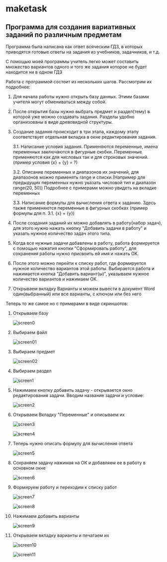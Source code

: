 # maketask

## Программа для создания вариативных заданий по различным предметам

Программа была написана как ответ всяческим ГДЗ, в которых приводятся готовые ответы на задания из учебников, задачников, и т.д.

С помощью моей программы учитель легко может составить множество вариантов одного и того же задания которое не будет находится ни в одном ГДЗ

Работа с программой состоит из нескольких шагов. Рассмотрим их подробнее:

1. Для начала работы нужно открыть базу данных. Этими базами учителя могут обмениваться между собой.

2. После открытия базы нужно выбрать предмет и раздел(тему) в которой уже можно создавать задания. Разделы удобно организованы в виде древовидной структуры.

3. Создание задания происходит в три этапа, каждому этапу соответствует отдельная вкладка в окне редактирования задания. 

   3.1.  Написание условия задания. Применяются переменные, имена переменных заключаются в фигурные скобки. Переменные применяются как для числовых так и для строковых значений.(пример условия {x} + {y} = ?)

   3.2. Описание переменных и диапазонов их значений, для диапазонов можно применять range и списки.(Например для предыдущих переменных нужно указать числовой тип и диапазон range(20, 50)) Подробнее с примерами можно увидеть на вкладке переменных

   3.3. Написание формулы для вычисления ответа к заданию. Здесь также применяются переменные в фигурных скобках (пример формулы для п. 3.1. {x} + {y})

4. После создания заданий их можно добавлять в работу(набор задач), для этого нужно нажать кнопку "Добавить задачи в работу" и указать нужное количество задач этого типа.

5. Когда все нужные задачи добавлены в работу, работа формируется с помощью нажатия кнопки "Сформировать работу", для сохранения работы нужно присвоить ей имя и нажать OK.

6. После этого можно перейти к списку работ, где формируется нужное количество вариантов этой работы. Выбирается работа и нажимается кнопка "Добавить вариант(ы)", указываем нужное количество вариантов и нажимаем ОК.

7. Открываем вкладку Варианты и можем вывести в документ Word один(выбранный) или все варианты, с ключом или без него

Теперь то же самое но с примерами в виде скриншотов:

1. Открываем базу

   ![screen0](pictures/screen0.png)

2. Выбираем файл

   ![screen01](pictures/screen01.png)

3. Выбираем предмет

   ![screen02](pictures/screen02.png)

4. Выбираем раздел

   ![screen1](.\pictures\screen1.png)

5. Нажимаем кнопку добавить задачу - открывается окно редактирования задачи. Вводим название задачи и условие:

   ![screen2](.\pictures\screen2.png)

6. Открываем Вкладку "Переменные" и описываем их

   ![screen3](.\pictures\screen3.png)

   ![screen4](.\pictures\screen4.png)

7. Теперь нужно описать формулу для вычисления ответа

   ![screen5](.\pictures\screen5.png)

8. Сохраняем задачу нажимая на ОК и добавляем ее в работу в основном окне

   ![screen6](.\pictures\screen6.png)

9. Формируем работу и переходим к списку работ

   ![screen7](D:\py_prog\maketask\pictures\screen7.png)

   ![screen8](.\pictures\screen8.png)

10. Нажимаем добавить варианты

    ![screen9](.\pictures\screen9.png)

11. Открываем вкладку варианты и печатаем их

    ![screen10](.\pictures\screen10.png)

    ![screen11](.\pictures\screen11.png)

    



